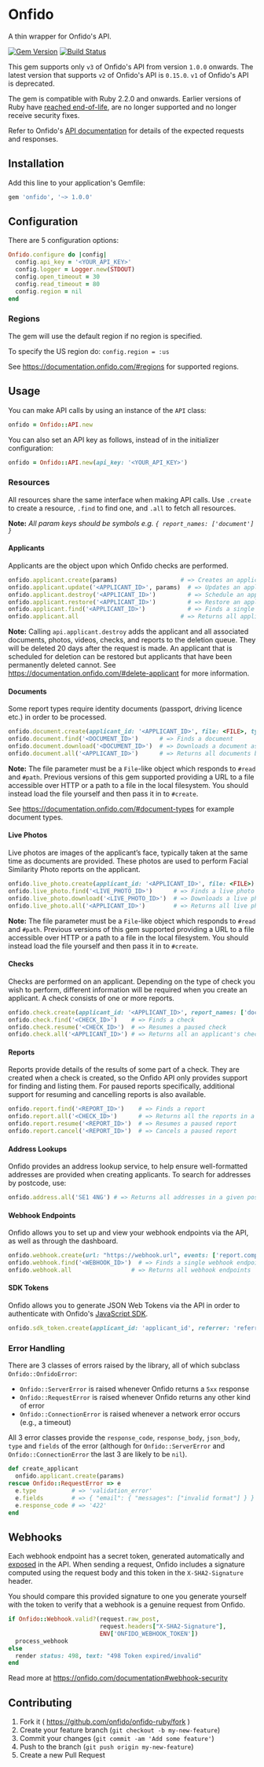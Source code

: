 # Onfido

A thin wrapper for Onfido's API.

[![Gem Version](https://badge.fury.io/rb/onfido.svg)](http://badge.fury.io/rb/onfido)
[![Build Status](https://travis-ci.org/onfido/onfido-ruby.svg?branch=master)](https://travis-ci.org/onfido/onfido-ruby)

This gem supports only `v3` of Onfido's API from version `1.0.0` onwards. The latest version that supports `v2` of Onfido's API is `0.15.0`. `v1` of Onfido's API is deprecated.

The gem is compatible with Ruby 2.2.0 and onwards. Earlier versions of Ruby have [reached end-of-life](https://www.ruby-lang.org/en/news/2017/04/01/support-of-ruby-2-1-has-ended/), are no longer supported and no longer receive security fixes.

Refer to Onfido's [API documentation](https://documentation.onfido.com) for details of the expected requests and responses.

## Installation

Add this line to your application's Gemfile:

```ruby
gem 'onfido', '~> 1.0.0'
```

## Configuration

There are 5 configuration options:

```ruby
Onfido.configure do |config|
  config.api_key = '<YOUR_API_KEY>'
  config.logger = Logger.new(STDOUT)
  config.open_timeout = 30
  config.read_timeout = 80
  config.region = nil
end
```

### Regions

The gem will use the default region if no region is specified.

To specify the US region do:
`config.region = :us`

See https://documentation.onfido.com/#regions for supported regions.

## Usage

You can make API calls by using an instance of the `API` class:

```ruby
onfido = Onfido::API.new
```

You can also set an API key as follows, instead of in the initializer configuration:

```ruby
onfido = Onfido::API.new(api_key: '<YOUR_API_KEY>')
```

### Resources

All resources share the same interface when making API calls. Use `.create` to create a resource, `.find` to find one, and `.all` to fetch all resources.

**Note:** *All param keys should be symbols e.g. `{ report_names: ['document'] }`*

#### Applicants

Applicants are the object upon which Onfido checks are performed.

```ruby
onfido.applicant.create(params)                  # => Creates an applicant
onfido.applicant.update('<APPLICANT_ID>', params)  # => Updates an applicant
onfido.applicant.destroy('<APPLICANT_ID>')         # => Schedule an applicant for deletion
onfido.applicant.restore('<APPLICANT_ID>')         # => Restore an applicant scheduled for deletion
onfido.applicant.find('<APPLICANT_ID>')            # => Finds a single applicant
onfido.applicant.all                             # => Returns all applicants
```

**Note:** Calling `api.applicant.destroy` adds the applicant and all associated documents, photos, videos, checks, and reports to the deletion queue. They will be deleted 20 days after the request is made. An applicant that is scheduled for deletion can be restored but applicants that have been permanently deleted cannot.
See https://documentation.onfido.com/#delete-applicant for more information.

#### Documents

Some report types require identity documents (passport, driving licence etc.) in order to be processed.

```ruby
onfido.document.create(applicant_id: '<APPLICANT_ID>', file: <FILE>, type: 'passport') # => Creates a document
onfido.document.find('<DOCUMENT_ID>')      # => Finds a document
onfido.document.download('<DOCUMENT_ID>')  # => Downloads a document as a binary data
onfido.document.all('<APPLICANT_ID>')      # => Returns all documents belonging to an applicant
```

**Note:** The file parameter must be a `File`-like object which responds to `#read` and `#path`.
Previous versions of this gem supported providing a URL to a file accessible over HTTP or a path
to a file in the local filesystem. You should instead load the file yourself and then pass it in
to `#create`.

See https://documentation.onfido.com/#document-types for example document types.

#### Live Photos

Live photos are images of the applicant’s face, typically taken at the same time as documents are provided. These photos are used to perform Facial Similarity Photo reports on the applicant.

```ruby
onfido.live_photo.create(applicant_id: '<APPLICANT_ID>', file: <FILE>) # => Creates a live photo
onfido.live_photo.find('<LIVE_PHOTO_ID>')      # => Finds a live photo
onfido.live_photo.download('<LIVE_PHOTO_ID>')  # => Downloads a live photo as binary data
onfido.live_photo.all('<APPLICANT_ID>')        # => Returns all live photos belonging to an applicant
```

**Note:** The file parameter must be a `File`-like object which responds to `#read` and `#path`.
Previous versions of this gem supported providing a URL to a file accessible over HTTP or a path
to a file in the local filesystem. You should instead load the file yourself and then pass it in
to `#create`.

#### Checks

Checks are performed on an applicant. Depending on the type of check you wish to perform, different information will be required when you create an applicant. A check consists of one or more reports.

```ruby
onfido.check.create(applicant_id: '<APPLICANT_ID>', report_names: ['document', 'facial_similarity_photo']) # => Creates a check
onfido.check.find('<CHECK_ID>')    # => Finds a check
onfido.check.resume('<CHECK_ID>')  # => Resumes a paused check
onfido.check.all('<APPLICANT_ID>') # => Returns all an applicant's checks
```

#### Reports

Reports provide details of the results of some part of a check. They are
created when a check is created, so the Onfido API only provides support for
finding and listing them. For paused reports specifically, additional support for resuming and
 cancelling reports is also available.

```ruby
onfido.report.find('<REPORT_ID>')    # => Finds a report
onfido.report.all('<CHECK_ID>')      # => Returns all the reports in a check
onfido.report.resume('<REPORT_ID>')  # => Resumes a paused report
onfido.report.cancel('<REPORT_ID>')  # => Cancels a paused report
```

#### Address Lookups

Onfido provides an address lookup service, to help ensure well-formatted
addresses are provided when creating applicants. To search for addresses
by postcode, use:

```ruby
onfido.address.all('SE1 4NG') # => Returns all addresses in a given postcode
```

#### Webhook Endpoints

Onfido allows you to set up and view your webhook endpoints via the API, as well
as through the dashboard.

```ruby
onfido.webhook.create(url: "https://webhook.url", events: ['report.completed, check.completed']) # => Registers a webhook endpoint
onfido.webhook.find('<WEBHOOK_ID>')  # => Finds a single webhook endpoint
onfido.webhook.all                 # => Returns all webhook endpoints
```

#### SDK Tokens

Onfido allows you to generate JSON Web Tokens via the API in order to authenticate
with Onfido's [JavaScript SDK](https://github.com/onfido/onfido-sdk-ui).

```ruby
onfido.sdk_token.create(applicant_id: 'applicant_id', referrer: 'referrer') # => Creates a JWT
```

### Error Handling

There are 3 classes of errors raised by the library, all of which subclass `Onfido::OnfidoError`:
- `Onfido::ServerError` is raised whenever Onfido returns a `5xx` response
- `Onfido::RequestError` is raised whenever Onfido returns any other kind of error
- `Onfido::ConnectionError` is raised whenever a network error occurs (e.g., a timeout)

All 3 error classes provide the `response_code`, `response_body`, `json_body`, `type` and `fields` of the error (although for `Onfido::ServerError` and `Onfido::ConnectionError` the last 3 are likely to be `nil`).

```ruby
def create_applicant
  onfido.applicant.create(params)
rescue Onfido::RequestError => e
  e.type          # => 'validation_error'
  e.fields        # => { "email": { "messages": ["invalid format"] } }
  e.response_code # => '422'
end
```

## Webhooks

Each webhook endpoint has a secret token, generated automatically and [exposed](https://onfido.com/documentation#register-webhook) in the API. When sending a request, Onfido includes a signature computed using the request body and this token in the `X-SHA2-Signature` header.

You should compare this provided signature to one you generate yourself with the token to verify that a webhook is a genuine request from Onfido.

```ruby
if Onfido::Webhook.valid?(request.raw_post,
                          request.headers["X-SHA2-Signature"],
                          ENV['ONFIDO_WEBHOOK_TOKEN'])
  process_webhook
else
  render status: 498, text: "498 Token expired/invalid"
end
```

Read more at https://onfido.com/documentation#webhook-security 

## Contributing

1. Fork it ( https://github.com/onfido/onfido-ruby/fork )
2. Create your feature branch (`git checkout -b my-new-feature`)
3. Commit your changes (`git commit -am 'Add some feature'`)
4. Push to the branch (`git push origin my-new-feature`)
5. Create a new Pull Request
